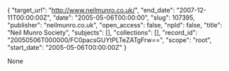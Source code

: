 {
  "target_url": "http://www.neilmunro.co.uk/", 
  "end_date": "2007-12-11T00:00:00Z", 
  "date": "2005-05-06T00:00:00", 
  "slug": 107395, 
  "publisher": "neilmunro.co.uk", 
  "open_access": false, 
  "npld": false, 
  "title": "Neil Munro Society", 
  "subjects": [], 
  "collections": [], 
  "record_id": "20050506T000000/FC0pacsGUYtPLTeZATgFrw==", 
  "scope": "root", 
  "start_date": "2005-05-06T00:00:00Z"
}

None